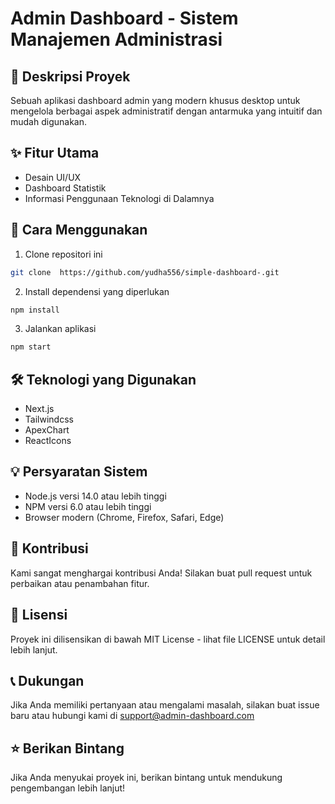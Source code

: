 
# Admin Dashboard - Sistem Manajemen Administrasi

## 📌 Deskripsi Proyek
Sebuah aplikasi dashboard admin yang modern khusus desktop untuk mengelola berbagai aspek administratif dengan antarmuka yang intuitif dan mudah digunakan.

## ✨ Fitur Utama
- Desain UI/UX
- Dashboard Statistik
- Informasi Penggunaan Teknologi di Dalamnya

## 🚀 Cara Menggunakan
1. Clone repositori ini
```bash
git clone  https://github.com/yudha556/simple-dashboard-.git
```

2. Install dependensi yang diperlukan
```bash
npm install
```

3. Jalankan aplikasi
```bash
npm start
```

## 🛠️ Teknologi yang Digunakan
- Next.js
- Tailwindcss 
- ApexChart
- ReactIcons


## 💡 Persyaratan Sistem
- Node.js versi 14.0 atau lebih tinggi
- NPM versi 6.0 atau lebih tinggi
- Browser modern (Chrome, Firefox, Safari, Edge)

## 🤝 Kontribusi
Kami sangat menghargai kontribusi Anda! Silakan buat pull request untuk perbaikan atau penambahan fitur.

## 📝 Lisensi
Proyek ini dilisensikan di bawah MIT License - lihat file LICENSE untuk detail lebih lanjut.

## 📞 Dukungan
Jika Anda memiliki pertanyaan atau mengalami masalah, silakan buat issue baru atau hubungi kami di support@admin-dashboard.com

## ⭐ Berikan Bintang
Jika Anda menyukai proyek ini, berikan bintang untuk mendukung pengembangan lebih lanjut!
